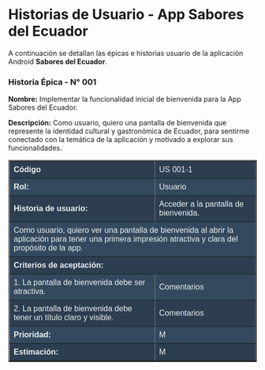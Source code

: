 # Historias de Usuario - App Sabores del Ecuador

A continuación se detallan las épicas e historias usuario de la aplicación Android **Sabores del Ecuador**.

### Historia Épica - N° 001
**Nombre:** Implementar la funcionalidad inicial de bienvenida para la App Sabores del Ecuador.

**Descripción:**
Como usuario, quiero una pantalla de bienvenida que represente la identidad cultural y gastronómica de Ecuador, para sentirme conectado con la temática de la aplicación y motivado a explorar sus funcionalidades.

<table border="2" style="width:100%; border-collapse: collapse; text-align: left; font-family: Arial, sans-serif;">
  <tr style="background-color: #2c3e50; color: #ecf0f1;">
    <th style="padding: 8px;">Código</th>
    <td style="padding: 8px;">US 001-1</td>
  </tr>
  <tr style="background-color: #34495e; color: #ecf0f1;">
    <th style="padding: 8px;">Rol:</th>
    <td style="padding: 8px;">Usuario</td>
  </tr>
  <tr style="background-color: #2c3e50; color: #ecf0f1;">
    <th style="padding: 8px;">Historia de usuario:</th>
    <td style="padding: 8px;">Acceder a la pantalla de bienvenida.</td>
  </tr>
  <tr style="background-color: #34495e; color: #ecf0f1;">
    <td colspan="2" style="padding: 8px;">
      Como usuario, quiero ver una pantalla de bienvenida al abrir la aplicación para tener una primera impresión atractiva y clara del propósito de la app.
    </td>
  </tr>
  <tr style="background-color: #2c3e50; color: #ecf0f1; font-weight: bold;">
    <td colspan="2" style="padding: 8px;">Criterios de aceptación:</td>
  </tr>
  <tr style="background-color: #34495e; color: #ecf0f1;">
    <td style="padding: 8px;">1. La pantalla de bienvenida debe ser atractiva.</td>
    <td style="padding: 8px;">Comentarios</td>
  </tr>
  <tr style="background-color: #2c3e50; color: #ecf0f1;">
    <td style="padding: 8px;">2. La pantalla de bienvenida debe tener un título claro y visible.</td>
    <td style="padding: 8px;">Comentarios</td>
  </tr>
  <tr style="background-color: #34495e; color: #ecf0f1;">
    <th style="padding: 8px;">Prioridad:</th>
    <td style="padding: 8px;">M</td>
  </tr>
  <tr style="background-color: #2c3e50; color: #ecf0f1;">
    <th style="padding: 8px;">Estimación:</th>
    <td style="padding: 8px;">M</td>
  </tr>
</table>
